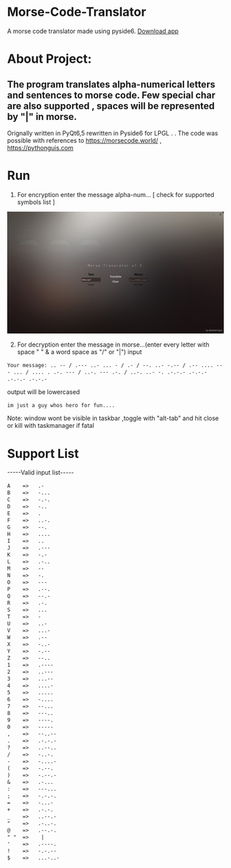 # Morse-Code-Translator
 A morse code translator made using pyside6.
 [Download app](https://github.com/Abhishek-raj-exe/Morse-Code-Translator/releases/download/application/Morse-Translator.v1.5-setup.exe)

# About Project:

The program translates alpha-numerical letters and sentences to morse code.
Few special char are also supported , spaces will be represented by "|" in morse.
-
Orignally written in PyQt6,5 rewritten in Pyside6 for LPGL
.
.
The code was possible with references to https://morsecode.world/ , https://pythonguis.com



# Run
1) For encryption enter the message alpha-num... [ check for supported symbols list ]

![Screenshot](https://github.com/Abhishek-raj-exe/Morse-Code-Translator/blob/Development/Images/Morse%20SS.jpg)

2) For decryption enter the message in morse...(enter every letter with space " " & a word space as "/" or "|")
input
```
Your message: .. -- / .--- ..- ... - / .- / --. ..- -.-- / .-- .... --- ... / .... . .-. --- / ..-. --- .-. / ..-. ..- -. .-.-.- .-.-.- .-.-.- .-.-.- 
```
output will be lowercased
```
im just a guy whos hero for fun....
```


Note: window wont be visible in taskbar ,toggle with "alt-tab" and hit close or kill with taskmanager if fatal

# Support List
-----Valid input list-----
```
A    =>   .-
B    =>   -...
C    =>   -.-.
D    =>   -..
E    =>   .
F    =>   ..-.
G    =>   --.
H    =>   ....
I    =>   ..
J    =>   .---
K    =>   -.-
L    =>   .-..
M    =>   --
N    =>   -.
O    =>   ---
P    =>   .--.
Q    =>   --.-
R    =>   .-.
S    =>   ...
T    =>   -
U    =>   ..-
V    =>   ...-
W    =>   .--
X    =>   -..-
Y    =>   -.--
Z    =>   --..
1    =>   .----
2    =>   ..---
3    =>   ...--
4    =>   ....-
5    =>   .....
6    =>   -....
7    =>   --...
8    =>   ---..
9    =>   ----.
0    =>   -----
,    =>   --..--
.    =>   .-.-.-
?    =>   ..--..
/    =>   -..-.
-    =>   -....-
(    =>   -.--.
)    =>   -.--.-
&    =>   .-...
:    =>   ---...
;    =>   -.-.-.
=    =>   -...-
+    =>   .-.-.
_    =>   ..--.-
"    =>   .-..-.
@    =>   .--.-.
" "  =>    |
'    =>   .----.
!    =>   -.-.--
$    =>   ...-..-
```

